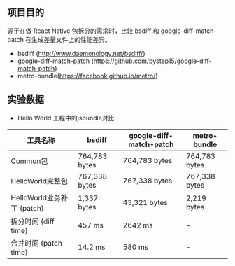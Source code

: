 ## 项目目的
源于在做 React Native 包拆分的需求时，比较 bsdiff 和 google-diff-match-patch 在生成差量文件上的性能差异。
* bsdiff (http://www.daemonology.net/bsdiff/)
* google-diff-match-patch (https://github.com/bystep15/google-diff-match-patch)
* metro-bundle(https://facebook.github.io/metro/)    

## 实验数据

* Hello World 工程中的jsbundle对比

| 工具名称                   | bsdiff        | google-diff-match-patch | metro-bundle  |
| -------------------------- | ------------- | ----------------------- | ------------- |
| Common包                   | 764,783 bytes | 764,783 bytes           | 764,783 bytes |
| HelloWorld完整包           | 767,338 bytes | 767,338 bytes           | 767,338 bytes |
| HelloWorld业务补丁 (patch) | 1,337 bytes   | 43,321 bytes            | 2,219 bytes   |
| 拆分时间 (diff time)       | 457 ms        | 2642 ms                 | -             |
| 合并时间 (patch time)      | 14.2 ms       | 580 ms                  | -             |
